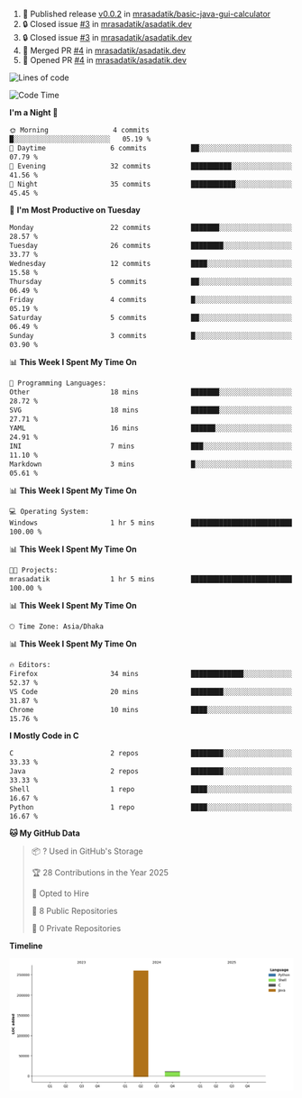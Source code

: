<!--START_SECTION:activity-->
1. 🚀 Published release [v0.0.2](https://github.com/mrasadatik/basic-java-gui-calculator/releases/tag/v0.0.2) in [mrasadatik/basic-java-gui-calculator](https://github.com/mrasadatik/basic-java-gui-calculator)
2. 🔒 Closed issue [#3](https://github.com/mrasadatik/asadatik.dev/issues/3) in [mrasadatik/asadatik.dev](https://github.com/mrasadatik/asadatik.dev)
3. 🔒 Closed issue [#3](https://github.com/mrasadatik/asadatik.dev/issues/3) in [mrasadatik/asadatik.dev](https://github.com/mrasadatik/asadatik.dev)
4. 🎉 Merged PR [#4](https://github.com/mrasadatik/asadatik.dev/pull/4) in [mrasadatik/asadatik.dev](https://github.com/mrasadatik/asadatik.dev)
5. 💪 Opened PR [#4](https://github.com/mrasadatik/asadatik.dev/pull/4) in [mrasadatik/asadatik.dev](https://github.com/mrasadatik/asadatik.dev)
<!--END_SECTION:activity-->

<!--START_SECTION:lines-of-code-->

![Lines of code](https://img.shields.io/badge/From%20Hello%20World%20I%27ve%20Written-272.3%20thousand%20lines%20of%20code-blue)

<!--END_SECTION:lines-of-code-->

<!--START_SECTION:coding-time-->
![Code Time](http://img.shields.io/badge/Code%20Time-2%20hrs%2038%20mins-blue)


<!--END_SECTION:coding-time-->

<!--START_SECTION:commit-time-distribution-->
**I'm a Night 🦉** 

```text
🌞 Morning                4 commits           █░░░░░░░░░░░░░░░░░░░░░░░░   05.19 % 
🌆 Daytime                6 commits           ██░░░░░░░░░░░░░░░░░░░░░░░   07.79 % 
🌃 Evening                32 commits          ██████████░░░░░░░░░░░░░░░   41.56 % 
🌙 Night                  35 commits          ███████████░░░░░░░░░░░░░░   45.45 % 
```



<!--END_SECTION:commit-time-distribution-->

<!--START_SECTION:weekly-commit-stats-->
📅 **I'm Most Productive on Tuesday** 

```text
Monday                   22 commits          ███████░░░░░░░░░░░░░░░░░░   28.57 % 
Tuesday                  26 commits          ████████░░░░░░░░░░░░░░░░░   33.77 % 
Wednesday                12 commits          ████░░░░░░░░░░░░░░░░░░░░░   15.58 % 
Thursday                 5 commits           ██░░░░░░░░░░░░░░░░░░░░░░░   06.49 % 
Friday                   4 commits           █░░░░░░░░░░░░░░░░░░░░░░░░   05.19 % 
Saturday                 5 commits           ██░░░░░░░░░░░░░░░░░░░░░░░   06.49 % 
Sunday                   3 commits           █░░░░░░░░░░░░░░░░░░░░░░░░   03.90 % 
```



<!--END_SECTION:weekly-commit-stats-->

<!--START_SECTION:language-usage-->
📊 **This Week I Spent My Time On** 

```text
💬 Programming Languages: 
Other                    18 mins             ███████░░░░░░░░░░░░░░░░░░   28.72 % 
SVG                      18 mins             ███████░░░░░░░░░░░░░░░░░░   27.71 % 
YAML                     16 mins             ██████░░░░░░░░░░░░░░░░░░░   24.91 % 
INI                      7 mins              ███░░░░░░░░░░░░░░░░░░░░░░   11.10 % 
Markdown                 3 mins              █░░░░░░░░░░░░░░░░░░░░░░░░   05.61 % 
```


<!--END_SECTION:language-usage-->

<!--START_SECTION:operating-systems-->
📊 **This Week I Spent My Time On** 

```text
💻 Operating System: 
Windows                  1 hr 5 mins         █████████████████████████   100.00 % 
```


<!--END_SECTION:operating-systems-->

<!--START_SECTION:project-stats-->
📊 **This Week I Spent My Time On** 

```text
🐱‍💻 Projects: 
mrasadatik               1 hr 5 mins         █████████████████████████   100.00 % 
```


<!--END_SECTION:project-stats-->

<!--START_SECTION:timezone-distribution-->

📊 **This Week I Spent My Time On**

```text
🕑︎ Time Zone: Asia/Dhaka
```

<!--END_SECTION:timezone-distribution-->

<!--START_SECTION:editor-usage-->

📊 **This Week I Spent My Time On**

```text
🔥 Editors:
Firefox                  34 mins             █████████████░░░░░░░░░░░░   52.37 %
VS Code                  20 mins             ████████░░░░░░░░░░░░░░░░░   31.87 %
Chrome                   10 mins             ████░░░░░░░░░░░░░░░░░░░░░   15.76 %
```

<!--END_SECTION:editor-usage-->

<!--START_SECTION:repository-languages-->

**I Mostly Code in C**

```text
C                        2 repos             ████████░░░░░░░░░░░░░░░░░   33.33 %
Java                     2 repos             ████████░░░░░░░░░░░░░░░░░   33.33 %
Shell                    1 repo              ████░░░░░░░░░░░░░░░░░░░░░   16.67 %
Python                   1 repo              ████░░░░░░░░░░░░░░░░░░░░░   16.67 %
```

<!--END_SECTION:repository-languages-->

<!--START_SECTION:profile-info-->

**🐱 My GitHub Data**

> 📦 ? Used in GitHub's Storage
>
> 🏆 28 Contributions in the Year 2025
>
> 💼 Opted to Hire
>
> 📜 8 Public Repositories
>
> 🔑 0 Private Repositories

<!--END_SECTION:profile-info-->

<!--START_SECTION:line-of-code-chart-->

**Timeline**

![Lines of Code chart](https://raw.githubusercontent.com/mrasadatik/mrasadatik/main/assets/bar_graph.png)

<!--END_SECTION:line-of-code-chart-->
